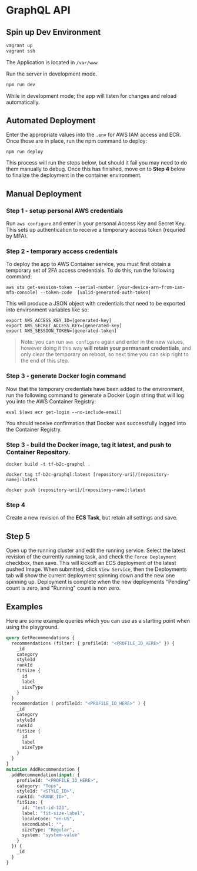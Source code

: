 # GraphQL API

## Spin up Dev Environment

```sh
vagrant up
vagrant ssh
```

The Application is located in `/var/www`.

Run the server in development mode.

```sh
npm run dev
```

While in development mode; the app will listen for changes and reload automatically.

## Automated Deployment

Enter the appropriate values into the `.env` for AWS IAM access and ECR. Once those are in place, run the npm command to deploy:

`npm run deploy`

This process will run the steps below, but should it fail you may need to do them manually to debug. Once this has finished, move on to **Step 4** below to finalize the deployment in the container environment.

## Manual Deployment

### Step 1 - setup personal AWS credentials

Run `aws configure` and enter in your personal Access Key and Secret Key. This sets up authentication to receive a temporary access token (requried by MFA).

### Step 2 - temporary access credentials
To deploy the app to AWS Container service, you must first obtain a temporary set of 2FA access credentials. To do this, run the following command:

`aws sts get-session-token --serial-number [your-device-arn-from-iam-mfa-console] --token-code  [valid-generated-auth-token]`

This will produce a JSON object with credentials that need to be exported into environment variables like so:

```
export AWS_ACCESS_KEY_ID=[generated-key]
export AWS_SECRET_ACCESS_KEY=[generated-key]
export AWS_SESSION_TOKEN=[generated-token]
```

> Note: you can run `aws configure` again and enter in the new values, however doing it this way **will retain your permanant credentials**, and only clear the temporary on reboot, so next time you can skip right to the end of this step.

### Step 3 - generate Docker login command
Now that the temporary credentials have been added to the environment, run the following command to generate a Docker Login string that will log you into the AWS Container Registry:

`eval $(aws ecr get-login --no-include-email)`

You should receive confirmation that Docker was successfully logged into the Container Registry.

### Step 3 - build the Docker image, tag it latest, and push to Container Repository.

`docker build -t tf-b2c-graphql .`

`docker tag tf-b2c-graphql:latest [repository-uri]/[repository-name]:latest`

`docker push [repository-uri]/[repository-name]:latest`

### Step 4
Create a new revision of the **ECS Task**, but retain all settings and save. 

## Step 5 
Open up the running cluster and edit the running service. Select the latest revision of the currently running task, and check the `Force Deployment` checkbox, then save. This will kickoff an ECS deployment of the latest pushed Image. When submitted, click `View Service`, then the Deployments tab will show the current deployment spinning down and the new one spinning up. Deployment is complete when the new deployments "Pending" count is zero, and "Running" count is non zero.

## Examples

Here are some example queries which you can use as a starting point when using the playground.

```graphql
query GetRecommendations {
  recommendations (filter: { profileId: "<PROFILE_ID_HERE>" }) {
    _id
    category
    styleId
    rankId
    fitSize { 
      id
      label
      sizeType
    }
  }
  recommendation ( profileId: "<PROFILE_ID_HERE>" ) {
    _id
    category
    styleId
    rankId
    fitSize { 
      id
      label
      sizeType
    }
  }
}
mutation AddRecommendation {
  addRecommendation(input: { 
    profileId: "<PROFILE_ID_HERE>", 
    category: "Tops", 
    styleId: "<STYLE_ID>", 
    rankId: "<RANK_ID>", 
    fitSize: { 
      id: "test-id-123",
      label: "fit-size-label",
      localeCode: "en-US",
      secondLabel: "",
      sizeType: "Regular",
      system: "system-value"
    } 
  }) {
    _id
  }
}
```